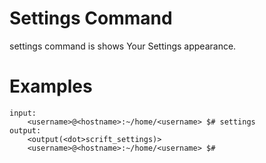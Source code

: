 # Settings Command

settings command is shows Your Settings appearance.

# Examples

```
input:
    <username>@<hostname>:~/home/<username> $# settings
output:
    <output(<dot>scrift_settings)>
    <username>@<hostname>:~/home/<username> $# 
```
